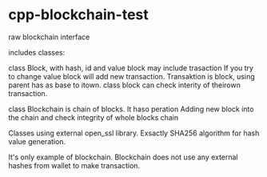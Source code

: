 # cpp-blockchain-test
raw blockchain interface

includes classes:

class Block, with hash, id and value
block may include trasaction
If you try to change value block will add new transaction. 
Transaktion is block, using parent has as base to itown. 
class block can check interity of theirown transaction.

class Blockchain is chain of blocks.
It haso peration Adding new block into the chain and check integrity of whole blocks chain

Classes using external open_ssl library. Exsactly SHA256 algorithm for hash value generation.

It's only example of blockchain. Blockchain does not use any external hashes from wallet to make transaction. 

